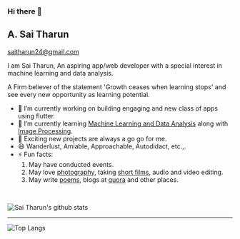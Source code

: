 ### Hi there 👋

## A. Sai Tharun

saitharun24@gmail.com

I am Sai Tharun, An aspiring app/web developer with a special interest in machine learning and data analysis.

A Firm believer of the statement 'Growth ceases when learning stops' and see every new opportunity as learning potential. 

- 🔭 I’m currently working on building engaging and new class of apps using flutter.
- 🌱 I’m currently learning [Machine Learning and Data Analysis](https://docs.google.com/document/d/1qhv-jP5PryAOzqifTfnsy04I5R6OybGDzpsOScSNAIM/edit?usp=sharing) along with [Image Processing](https://docs.google.com/document/d/1hSDgMjwZIRqr_x7kdjRixooQmDYCEcXIaPQyK2ggp74/edit?usp=sharing).
- 👯 Exciting new projects are always a go go for me.
- 😄 Wanderlust, Amiable, Approachable, Autodidact, etc.,.
- ⚡ Fun facts: 
     1. May have conducted events.
     2. May love [photography](https://www.instagram.com/picsby_tharun/), taking [short films](https://www.youtube.com/channel/UCe0bu8KQYOVwTQsavn2-IRQ), audio and video editing.
     3. May write [poems](https://www.instagram.com/thoughtsof_tharun/), blogs at [quora](https://www.quora.com/profile/Sai-Tharun-51) and other places.

<br />

![Sai Tharun's github stats](https://github-readme-stats.vercel.app/api?username=saitharun24&show_icons=true)

<hr />

![Top Langs](https://github-readme-stats.vercel.app/api/top-langs/?username=saitharun24&show_icons=true&layout=compact)

<!--
**saitharun24/saitharun24** is a ✨ _special_ ✨ repository because its `README.md` (this file) appears on your GitHub profile.
